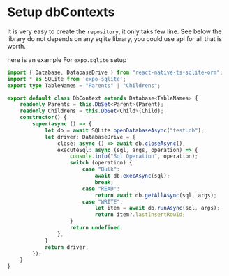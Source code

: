# Setup dbContexts
It is very easy to create the `repository`, it only taks few line. See below
the library do not depends on any sqlite library, you could use api for all that is worth.

here is an example For `expo.sqlite` setup

```ts
import { Database, DatabaseDrive } from "react-native-ts-sqlite-orm";
import * as SQLite from 'expo-sqlite';
export type TableNames = "Parents" | "Childrens";

export default class DbContext extends Database<TableNames> {
    readonly Parents = this.DbSet<Parent>(Parent);
    readonly Childrens = this.DbSet<Child>(Child);
    constructor() {
        super(async () => {
            let db = await SQLite.openDatabaseAsync("test.db");
            let driver: DatabaseDrive = {
                close: async () => await db.closeAsync(),
                executeSql: async (sql, args, operation) => {
                    console.info("Sql Operation", operation);
                    switch (operation) {
                        case "Bulk":
                            await db.execAsync(sql);
                            break;
                        case "READ":
                            return await db.getAllAsync(sql, args);
                        case "WRITE":
                            let item = await db.runAsync(sql, args);
                            return item?.lastInsertRowId;
                    }
                    return undefined;
                },
            }
            return driver;
        });
    }
}

```

